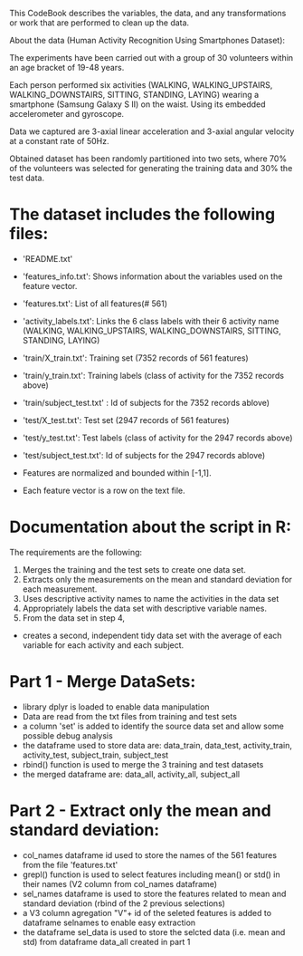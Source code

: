 This CodeBook describes the variables, the data, and any transformations or work that are performed to clean up the data.

About the data (Human Activity Recognition Using Smartphones Dataset):

The experiments have been carried out with a group of 30 volunteers within an age bracket of 19-48 years.

Each person performed six activities (WALKING, WALKING_UPSTAIRS, WALKING_DOWNSTAIRS, SITTING, STANDING, LAYING) wearing a smartphone (Samsung Galaxy S II) on the waist. Using its embedded accelerometer and gyroscope.

Data we captured  are 3-axial linear acceleration and 3-axial angular velocity at a constant rate of 50Hz.

Obtained dataset has been randomly partitioned into two sets, where 70% of the volunteers was selected for generating the training data and 30% the test data.

The dataset includes the following files:
=========================================

- 'README.txt'
- 'features_info.txt': Shows information about the variables used on the feature vector.
- 'features.txt': List of all features(# 561)
- 'activity_labels.txt': Links the 6 class labels with their 6 activity name (WALKING, WALKING_UPSTAIRS, WALKING_DOWNSTAIRS, SITTING, STANDING, LAYING)
- 'train/X_train.txt': Training set (7352 records of 561 features)
- 'train/y_train.txt': Training labels (class of activity for the 7352 records above)
- 'train/subject_test.txt' : Id of subjects for the 7352 records ablove)
- 'test/X_test.txt': Test set  (2947 records of 561 features)
- 'test/y_test.txt': Test labels (class of activity for the 2947 records above)
- 'test/subject_test.txt': Id of subjects for the 2947 records ablove)

- Features are normalized and bounded within [-1,1].
- Each feature vector is a row on the text file.

Documentation about the script in R:
=========================================
The requirements are the following:
1) Merges the training and the test sets to create one data set.
2) Extracts only the measurements on the mean and standard deviation for each measurement.
3) Uses descriptive activity names to name the activities in the data set
4) Appropriately labels the data set with descriptive variable names.
5) From the data set in step 4, 
- creates a second, independent tidy data set with the average of each variable for each activity and each subject.

Part 1 - Merge DataSets:
========================
- library dplyr is loaded to enable data manipulation
- Data are read from the txt files from training and test sets
- a column 'set' is added to identify the source data set and allow some possible debug analysis
- the dataframe used to store data are: data_train, data_test, activity_train, activity_test, subject_train, subject_test
- rbind() function is used to merge the 3 training and test datasets
- the merged dataframe are: data_all, activity_all, subject_all

Part 2 - Extract only the mean and standard deviation:
=======================================================
- col_names dataframe id used to store the names of the 561 features from the file 'features.txt'
- grepl() function is used to select features including mean() or std() in their names (V2 column from col_names dataframe)
- sel_names dataframe is used to store the features related to mean and standard deviation (rbind of the 2 previous selections)
- a V3 column agregation "V"+ id of the seleted features is added to dataframe selnames to enable easy extraction
- the dataframe sel_data is used to store the selcted data (i.e. mean and std) from dataframe data_all created in part 1



